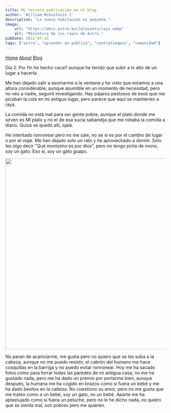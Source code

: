```yaml
---
title: Mi tercera publicación en el blog
author: 'William McGustosín I'
description: "La nueva habitación es pequeña."
image:
    url: "https://docs.astro.build/assets/rays.webp"
    alt: "Miniatura de los rayos de Astro."
pubDate: 2022-07-15
tags: ["astro", "aprender en público", "contratiempos", "comunidad"]
---
```

[Home](/)
[About](/about/)
[Blog](/blog/)

Dia 2: Por fín he hecho caca!! aunque he tenido que subir a lo alto de un lugar a hacerla. 



Me han dejado salir a asomarme a la ventana y he visto que estamos a una altura considerable, aunque asumible en un momento de necesidad, pero no veo a nadie, seguiré investigando. Hay pájaros pestosos de esos que me picaban la cola en mi antiguo lugar, pero parece que aquí se mantienen a raya.

La comida no está mal para ser gente pobre, aunque el plato donde me sirven es MI plato y no el de esa sucia sabandija que me robaba la comida a diario. Quizá se quedó allí, ojalá.

He intentado ronronear pero no me sale, no sé si es por el cambio de lugar o por el viaje. Me han dejado solo un rato y he aprovechado a dormir. Solo les oigo decir "Qué monisimo es por dios", pero no tengo pinta de mono, soy un gato. Eso si, soy un gato guapo.

<img src="https://lh3.googleusercontent.com/pw/AP1GczOtX_DurT7fhqzvciqSkYDqc31X5Nw9lryvhknI_OUU-j3c9dA_ot0x3hVFvbu-rMr6hpFcceIgATrJTih-1wXnuHnv8KKTSLdZV-kN1QthdMtFD4cp=w2400" width="600" height="auto">


No paran de acariciarme, me gusta pero no quiero que se les suba a la cabeza, aunque no me puedo resistir, el cabrón del humano me hace cosquillas en la barriga y no puedo evitar ronronear. Hoy me ha sacado fotos como para forrar todas las paredes de mi antigua casa, no me ha gustado nada, pero me ha dado un premio por portarme bien, aunque después, la humana me ha cogido en brazos como si fuera un bebé y me ha dado besitos en la cabeza. No cuestiono su amor, pero no me gusta que me traten como a un bebé, soy un gato, no un bebé. Aparte me ha aplastujado como si fuera un peluche, pero no le he dicho nada, no quiero que se sienta mal, son pobres pero me quieren.

